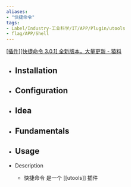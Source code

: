```yaml
---
aliases:
- "快捷命令"
tags:
- Label/Industry-工业科学/IT/APP/Plugin/utools
- flag/APP/Shell
---
```


[[插件][快捷命令 3.0.1] 全新版本，大量更新 - 猿料](https://yuanliao.info/d/424-301)


- Installation
    - 

- Configuration
    - 

- Idea
    - 

- Fundamentals
    - 

- Usage
    - 

- Description
    - 快捷命令 是一个 [[utools]] 插件
